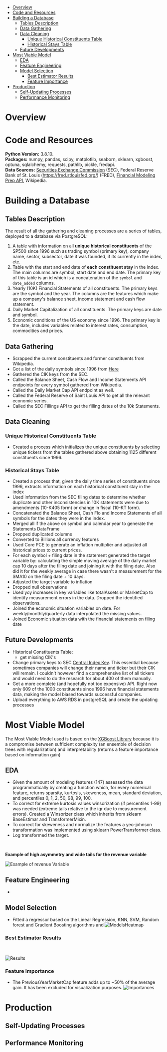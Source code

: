 - [Overview](#overview)
- [Code and Resources](#code-and-resources)
- [Building a Database](#building-a-database)
  - [Tables Description](#tables-description)
  - [Data Gathering](#data-gathering)
  - [Data Cleaning](#data-cleaning)
    - [Unique Historical Constituents Table](#unique-historical-constituents-table)
    - [Historical Stays Table](#historical-stays-table)
  - [Future Developments](#future-developments)
- [Most Viable Model](#most-viable-model)
  - [EDA](#eda)
  - [Feature Engineering](#feature-engineering)
  - [Model Selection](#model-selection)
    - [Best Estimator Results](#best-estimator-results)
    - [Feature Importance](#feature-importance)
- [Production](#production)
  - [Self-Updating Processes](#self-updating-processes)
  - [Performance Monitoring](#performance-monitoring)
# Overview
# Code and Resources
**Python Version:** 3.8.10.  
**Packages:** numpy, pandas, scipy, matplotlib, seaborn, sklearn, xgboost, optuna, sqlalchemy, requests, pathlib, pickle, fredapi.  
**Data Sources:** [Securities Exchange Commission](https://www.sec.gov/edgar/searchedgar/companysearch.html) (SEC), Federal Reserve Bank of St. Louis (https://fred.stlouisfed.org/) (FRED), [Financial Modeling Prep API](https://site.financialmodelingprep.com/developer/docs/), Wikipedia.  
# Building a Database
## Tables Description
The result of all the gathering and cleaning processes are a series of tables, deployed to a database via PostgreSQL:
1. A table with information on all **unique historical constituents** of the SP500 since 1996 such as trading symbol (primary key), company name, sector, subsector, date it was founded, if its currently in the index, etc.
2. Table with the start and end date of **each constituent stay** in the index. The main columns are symbol, start date and end date. The primary key of this table is an id which is a concatenation of the `symbol` and `date_added` columns.
3. Yearly (10K) Financial Statements of all constituents. The primary keys are the symbol and the year. The columns are the features which make up a company's balance sheet, income statement and cash flow statement.
4. Daily Market Capitalization of all constituents. The primary keys are date and symbol.
5. Economic conditions of the US economy since 1996. The primary key is the date, includes variables related to interest rates, consumption, commodities and prices.
## Data Gathering
- Scrapped the current constituents and former constituents from Wikipedia.
- Got a list of the daily symbols since 1996 from [Here](https://www.followingthetrend.com/trading-evolved/)
- Gathered the CIK keys from the SEC.
- Called the Balance Sheet, Cash Flow and Income Statements API endpoints for every symbol gathered from Wikipedia.
- Called the Daily Market Cap API endpoint as well.
- Called the Federal Reserve of Saint Louis API to get all the relevant economic series.
- Called the SEC Fillings API to get the filling dates of the 10k Statements.
## Data Cleaning
### Unique Historical Constituents Table
- Created a process which initializes the unique constituents by selecting unique tickers from the tables gathered above obtaining 1125 different constituents since 1996.
### Historical Stays Table
- Created a process that, given the daily time series of constituents since 1996, extracts information on each historical constituent stay in the index
- Used information from the SEC filing dates to determine whether duplicate and other inconsistencies in 10K statements were due to amendments (10-K405 form) or change in fiscal (10-KT form).
- Concatenated the Balance Sheet, Cash Flo and Income Statements of all symbols for the dates they were in the index.
- Merged all if the above on symbol and calendar year to generate the Statements DataFrame
- Dropped duplicated columns
- Converted to Billions all currency features
- Used Core PCE to generate an inflation multiplier and adjusted all historical prices to current prices.
- For each symbol + filing date in the statement generated the target variable by: calculating the simple moving average of the daily market cap 10 days after the filing date and joining it with the filing date. Also did it for the weekly average in case there wasn't a measurement for the SMA10 on the filing date + 10 days.
- Adjusted the target variable to inflation
- Dropped null observations
- Used yoy increases in key variables like totalAssets or MarketCap to identify measurement errors in the data. Dropped the identified observations.
- Joined the economic situation variables on date. For weekly/monthly/quarterly data interpolated the missing values.
- Joined Economic situation data with the financial statements on filing date
## Future Developments
- Historical Constituents Table:
  - get missing CIK's 
- Change primary keys to SEC [Central Index Key](https://en.wikipedia.org/wiki/Central_Index_Key). This essential because sometimes companies will change their name and ticker but their CIK will remain. I couldn't however find a comprehensive list of all tickers and would need to do the research for about 400 of them manually.
- Get a more complete (and hopefully not too expensive) API. Right now only 609 of the 1000 constituents since 1996 have financial statements data, making the model biased towards successful companies.
- Upload everything to AWS RDS in postgreSQL and create the updating processes
# Most Viable Model
The Most Viable Model used is based on the [XGBoost Library](https://xgboost.ai) because it is a compromise between sufficient complexity (an ensemble of decision trees with regularization) and interpretability (returns a feature importance based on information gain)
## EDA
- Given the amount of modeling features (147) assessed the data programmatically by creating a function which, for every numerical feature, returns sparsity, kurtosis, skeweness, mean, standard deviation, and percentiles 0, 1, 2, 50, 98, 99, 100.
- To correct for extreme kurtosis values winsorization (if percentiles 1-99) was needed (extreme tails relative to the iqr due to measurement errors). Created a Winsorizer class which inherits from sklearn BaseEstimar and TransformerMixin.
- To correct for skeweness and normalize the features a yeo-johnson transformation was implemented using sklearn PowerTransformer class.
- Log transformed the target.
<br>

**Example of high asymmetry and wide tails for the revenue variable**

![Example of revenue Variable](https://github.com/FranciscoPala/SP500_constituents_market_cap_estimator/blob/master/readme_figures/revenue.png)
## Feature Engineering
- 
## Model Selection
- Fitted a regressor based on the Linear Regression, KNN, SVM, Random forest and Gradient Boosting algorithms and 
![ModelsHeatmap](https://github.com/FranciscoPala/SP500_constituents_market_cap_estimator/blob/master/readme_figures/corr_modelos.jpg)
### Best Estimator Results
<br>

![Results](https://github.com/FranciscoPala/SP500_constituents_market_cap_estimator/blob/master/readme_figures/xgb_zoomed.jpg)
### Feature Importance
- The PreviousYearMarketCap feature adds up to ~50% of the average gain. It has been excluded for visualization purposes.
![Importances](https://github.com/FranciscoPala/SP500_constituents_market_cap_estimator/blob/master/readme_figures/importances_no_mcap.jpg)
# Production
## Self-Updating Processes
## Performance Monitoring